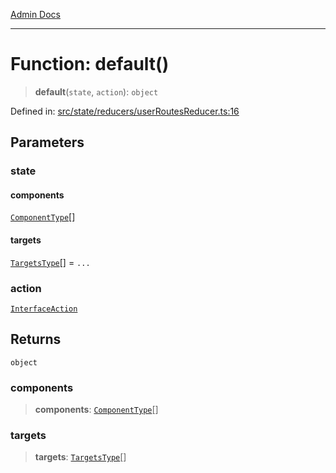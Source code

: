 [Admin Docs](/)

***

# Function: default()

> **default**(`state`, `action`): `object`

Defined in: [src/state/reducers/userRoutesReducer.ts:16](https://github.com/PalisadoesFoundation/talawa-admin/blob/main/src/state/reducers/userRoutesReducer.ts#L16)

## Parameters

### state

#### components

[`ComponentType`](state/reducers/userRoutesReducer/README/type-aliases/ComponentType.md)[]

#### targets

[`TargetsType`](state/reducers/userRoutesReducer/README/type-aliases/TargetsType.md)[] = `...`

### action

[`InterfaceAction`](state/helpers/Action/README/interfaces/InterfaceAction.md)

## Returns

`object`

### components

> **components**: [`ComponentType`](state/reducers/userRoutesReducer/README/type-aliases/ComponentType.md)[]

### targets

> **targets**: [`TargetsType`](state/reducers/userRoutesReducer/README/type-aliases/TargetsType.md)[]
